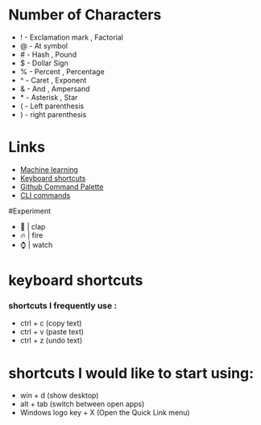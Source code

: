 # Number of Characters 

* ! - Exclamation mark , Factorial 
* @ - At symbol
* \# - Hash , Pound
* $ - Dollar Sign
* % - Percent , Percentage
* ^ - Caret , Exponent
* & - And , Ampersand
* \* - Asterisk , Star
* ( - Left parenthesis
* ) - right parenthesis


# Links
* [Machine learning](https://github.com/topics/machine-learning)
* [ Keyboard shortcuts](https://docs.github.com/en/get-started/accessibility/keyboard-shortcuts)
* [Github Command Palette](https://docs.github.com/en/get-started/accessibility/github-command-palette)
* [CLI commands](docs/cli.md)


#Experiment
* :clap: | clap
* :fire: | fire
* :watch: | watch

# keyboard shortcuts 

### shortcuts I frequently use :
* ctrl + c (copy text)
* ctrl + v (paste text)
* ctrl + z (undo text)

# shortcuts I would like to start using:
* win + d (show desktop)
* alt + tab (switch between open apps)
* Windows logo key + X (Open the Quick Link menu)




